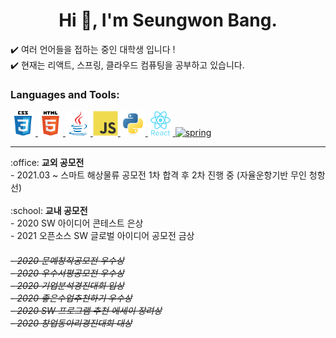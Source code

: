 <h1 align="center">Hi 👋, I'm Seungwon Bang.</h1>
<div>✔️ 여러 언어들을 접하는 중인 대학생 입니다 !</div>
<div>✔️ 현재는 리액트, 스프링, 클라우드 컴퓨팅을 공부하고 있습니다. </div>

<h3 align="left">Languages and Tools:</h3>
<p align="left"> <a href="https://www.w3schools.com/css/" target="_blank"> <img src="https://raw.githubusercontent.com/devicons/devicon/master/icons/css3/css3-original-wordmark.svg" alt="css3" width="40" height="40"/> </a> <a href="https://www.w3.org/html/" target="_blank"> <img src="https://raw.githubusercontent.com/devicons/devicon/master/icons/html5/html5-original-wordmark.svg" alt="html5" width="40" height="40"/> </a> <a href="https://www.java.com" target="_blank"> <img src="https://raw.githubusercontent.com/devicons/devicon/master/icons/java/java-original.svg" alt="java" width="40" height="40"/> </a> <a href="https://developer.mozilla.org/en-US/docs/Web/JavaScript" target="_blank"> <img src="https://raw.githubusercontent.com/devicons/devicon/master/icons/javascript/javascript-original.svg" alt="javascript" width="40" height="40"/> </a> <a href="https://www.python.org" target="_blank"> <img src="https://raw.githubusercontent.com/devicons/devicon/master/icons/python/python-original.svg" alt="python" width="40" height="40"/> </a> <a href="https://reactjs.org/" target="_blank"> <img src="https://raw.githubusercontent.com/devicons/devicon/master/icons/react/react-original-wordmark.svg" alt="react" width="40" height="40"/> </a> <a href="https://spring.io/" target="_blank"> <img src="https://www.vectorlogo.zone/logos/springio/springio-icon.svg" alt="spring" width="40" height="40"/> </a> </p>
<hr>
:office: <b>교외 공모전</b><br>
- 2021.03 ~ 스마트 해상물류 공모전 1차 합격 후 2차 진행 중 (자율운항기반 무인 청항선)
<br><br>
:school: <b>교내 공모전</b><br>
- 2020 SW 아이디어 콘테스트 은상<br>
- 2021 오픈소스 SW 글로벌 아이디어 공모전 금상

###### <STRIKE>- 2020 문예창작공모전 우수상</STRIKE><br><STRIKE>- 2020 우수서평공모전 우수상</STRIKE><br><STRIKE>- 2020 기업분석경진대회 입상</STRIKE><br><STRIKE>- 2020 좋은수업추천하기 우수상</STRIKE><br><STRIKE>- 2020 SW 프로그램 추천 에세이 장려상</STRIKE><br><STRIKE>- 2020 창업동아리경진대회 대상</STRIKE>

